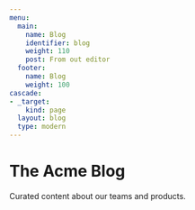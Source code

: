 ```yaml
---
menu:
  main:
    name: Blog
    identifier: blog
    weight: 110
    post: From out editor
  footer:
    name: Blog
    weight: 100
cascade:
- _target:
    kind: page
  layout: blog
  type: modern
---
```


The Acme Blog
============

Curated content about our teams and products.
